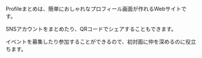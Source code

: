 Profileまとめは、簡単におしゃれなプロフィール画面が作れるWebサイトです。

SNSアカウントをまとめたり、QRコードでシェアすることもできます。

イベントを募集したり参加することができるので、初対面に仲を深めるのに役立ちます。